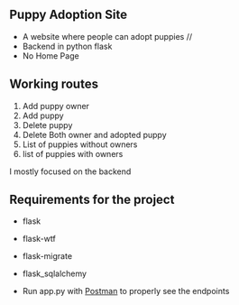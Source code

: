 Puppy Adoption Site
------------------
* A website where people can adopt puppies //
*  Backend in python flask
* No Home Page

Working routes
------------------
 1. Add puppy owner
 2. Add puppy
 3. Delete puppy
 4. Delete Both owner and adopted puppy
 5. List of puppies without owners
 6. list of puppies with owners

I mostly focused on the backend

Requirements for the project
-----------------------------
 * flask
 * flask-wtf
 * flask-migrate
 * flask_sqlalchemy


 * Run app.py with [Postman](https://www.postman.com) to properly see the endpoints



